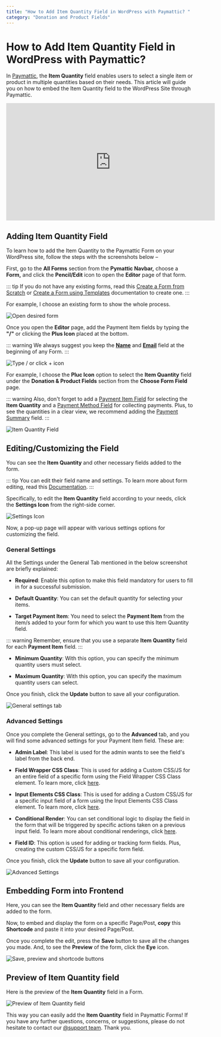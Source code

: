 ```yaml
---
title: "How to Add Item Quantity Field in WordPress with Paymattic? "
category: "Donation and Product Fields"
---
```

# How to Add Item Quantity Field in WordPress with Paymattic?

In [Paymattic](https://paymattic.com/), the **Item Quantity** field enables users to select a single item or product in multiple quantities based on their needs. This article will guide you on how to embed the Item Quantity field to the WordPress Site through Paymattic.

<iframe width="560" height="315" src="https://www.youtube.com/embed/V2oqvWw6Jhs?list=PLXpD0vT4thWH80g5e9wYnoBMgEqUXbr53" title="Item Quantity Field Tutorial" frameborder="0" allow="accelerometer; autoplay; clipboard-write; encrypted-media; gyroscope; picture-in-picture" allowfullscreen></iframe>

## Adding Item Quantity Field

To learn how to add the Item Quantity to the Paymattic Form on your WordPress site, follow the steps with the screenshots below –  

First, go to the **All Forms** section from the **Pymattic Navbar,** choose a **Form,** and click the **Pencil/Edit** icon to open the **Editor** page of that form.

::: tip
If you do not have any existing forms, read this [Create a Form from Scratch](./how-to-create-a-form-from-scratch-with-paymattic.md) or [Create a Form using Templates](./simple-form-templates.md) documentation to create one.
:::

For example, I choose an existing form to show the whole process.

![Open desired form](../public/images/donation-and-product-fields/how-to-add-item-quantity-field-in-wordpress-with-paymattic/1.-Open-desired-form-2-scaled.webp)

Once you open the **Editor** page, add the Payment Item fields by typing the **"/"** or clicking the **Plus Icon** placed at the bottom.

::: warning
We always suggest you keep the [**Name**](./how-to-use-general-form-input-fields-in-wordpress-with-paymattic.md#5-toc-title) and [**Email**](./how-to-use-general-form-input-fields-in-wordpress-with-paymattic.md#6-toc-title) field at the beginning of any Form.
:::

![Type / or click + icon](../public/images/donation-and-product-fields/how-to-add-item-quantity-field-in-wordpress-with-paymattic/2.-Type-or-click-icon-2.webp)

For example, I choose the **Pluc Icon** option to select the **Item Quantity** field under the **Donation & Product Fields** section from the **Choose Form Field** page.

::: warning
Also, don't forget to add a [Payment Item Field](./how-to-add-payment-item-fields-in-wordpress-with-paymattic.md) for selecting the **Item Quantity** and a [Payment Method Field](./how-to-use-the-payment-method-fields-section.md) for collecting payments. Plus, to see the quantities in a clear view, we recommend adding the [Payment Summary](./add-payment-summary-field-in-forms.md) field.
:::

![Item Quantity Field](../public/images/donation-and-product-fields/how-to-add-item-quantity-field-in-wordpress-with-paymattic/3.-Item-Quantity-Field.webp)

## Editing/Customizing the Field

You can see the **Item Quantity** and other necessary fields added to the form.

::: tip
You can edit their field name and settings. To learn more about form editing, read this [Documentation](./how-to-edit-forms-in-wordpress-with-paymattic.md).
:::

Specifically, to edit the **Item Quantity** field according to your needs, click the **Settings Icon** from the right-side corner.

![Settings Icon](../public/images/donation-and-product-fields/how-to-add-item-quantity-field-in-wordpress-with-paymattic/4.-Settings-Icon-2.webp)

Now, a pop-up page will appear with various settings options for customizing the field. 

### General Settings 

All the Settings under the General Tab mentioned in the below screenshot are briefly explained:

- **Required**: Enable this option to make this field mandatory for users to fill in for a successful submission. 

- **Default Quantity**: You can set the default quantity for selecting your items.

- **Target Payment Item**: You need to select the **Payment Item** from the item/s added to your form for which you want to use this Item Quantity field.

::: warning
Remember, ensure that you use a separate **Item Quantity** field for each **Payment Item** field.
:::

- **Minimum Quantity**: With this option, you can specify the minimum quantity users must select. 

- **Maximum Quantity**: With this option, you can specify the maximum quantity users can select.

Once you finish, click the **Update** button to save all your configuration. 

![General settings tab](../public/images/donation-and-product-fields/how-to-add-item-quantity-field-in-wordpress-with-paymattic/5.-General-settings-tab.webp)

### Advanced Settings 

Once you complete the General settings, go to the **Advanced** tab, and you will find some advanced settings for your Payment Item field. These are:

- **Admin Label**: This label is used for the admin wants to see the field's label from the back end.

- **Field Wrapper CSS Class**: This is used for adding a Custom CSS/JS for an entire field of a specific form using the Field Wrapper CSS Class element. To learn more, click [here](./how-to-create-custom-css-js-in-wordpress-with-paymattic.md).

- **Input Elements CSS Class**: This is used for adding a Custom CSS/JS for a specific input field of a form using the Input Elements CSS Class element. To learn more, click [here](./how-to-create-custom-css-js-in-wordpress-with-paymattic.md).

- **Conditional Render**: You can set conditional logic to display the field in the form that will be triggered by specific actions taken on a previous input field. To learn more about conditional renderings, click [here](./how-to-use-conditional-logic-in-form-fields-with-paymattic.md).

- **Field ID**: This option is used for adding or tracking form fields. Plus, creating the custom CSS/JS for a specific form field.

Once you finish, click the **Update** button to save all your configuration. 

![Advanced Settings](../public/images/donation-and-product-fields/how-to-add-item-quantity-field-in-wordpress-with-paymattic/6.-Advanced-Settings.webp)

## Embedding Form into Frontend

Here, you can see the **Item Quantity** field and other necessary fields are added to the form.

Now, to embed and display the form on a specific Page/Post, **copy** this **Shortcode** and paste it into your desired Page/Post.

Once you complete the edit, press the **Save** button to save all the changes you made. And, to see the **Preview** of the form, click the **Eye** icon.

![Save, preview and shortcode buttons](../public/images/donation-and-product-fields/how-to-add-item-quantity-field-in-wordpress-with-paymattic/7.-Save-preview-and-shortcode-buttons.webp)

## Preview of Item Quantity field

Here is the preview of the **Item Quantity** field in a Form.

![Preview of Item Quantity field](../public/images/donation-and-product-fields/how-to-add-item-quantity-field-in-wordpress-with-paymattic/8.-Preview-of-Item-Quantity-field.webp)

This way you can easily add the **Item Quantity** field in Paymattic Forms!
If you have any further questions, concerns, or suggestions, please do not hesitate to contact our [@support team](https://wpmanageninja.com/support-tickets/). Thank you.